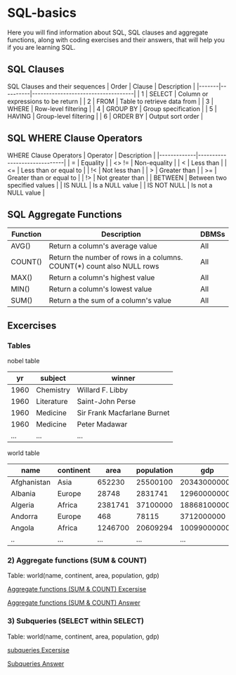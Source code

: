 # SQL-basics

Here you will find information about SQL, SQL clauses and aggregate functions, along with coding exercises and their answers, that will help you if you are learning SQL.

## SQL Clauses

SQL Clauses and their sequences 
| Order | Clause   | Description                        |
|-------|----------|------------------------------------|
| 1     | SELECT   | Column or expressions to be return |
| 2     | FROM     | Table to retrieve data from        |
| 3     | WHERE    | Row-level filtering                |
| 4     | GROUP BY | Group specification                |
| 5     | HAVING   | Group-level filtering              |
| 6     | ORDER BY | Output sort order                  |


## SQL WHERE Clause Operators

WHERE Clause Operators
| Operator    | Description                  |
|-------------|------------------------------|
| =           | Equality                     |
| <> !=       | Non-equality                 |
| <           | Less than                    |
| <=          | Less than or equal to        |
| !<          | Not less than                |
| >           | Greater than                 |
| >=          | Greater than or equal to     |
| !>          | Not greater than             |
| BETWEEN     | Between two specified values |
| IS NULL     | Is a NULL value              |
| IS NOT NULL | Is not a NULL value          |


## SQL Aggregate Functions 

| Function | Description                                                            | DBMSs |
|----------|------------------------------------------------------------------------|-------|
| AVG()    | Return a column's average value                                        | All   |
| COUNT()  | Return the number of rows in a columns.  COUNT(*) count also NULL rows | All   |
| MAX()    | Return a column's highest value                                        | All   |
| MIN()    | Return a column's lowest value                                         | All   |
| SUM()    | Return a the sum of a column's value                                   | All   |


## Excercises
### Tables

nobel table 

| yr   | subject    | winner                      | 
|------|------------|-----------------------------|
| 1960 | Chemistry  | Willard F. Libby            |
| 1960 | Literature | Saint-John Perse            |
| 1960 | Medicine   | Sir Frank Macfarlane Burnet |
| 1960 | Medicine   | Peter Madawar               |
| ...  | ...        | ...                         |

world table 

| name        | continent | area    | population | gdp          |
|-------------|-----------|---------|------------|--------------|
| Afghanistan | Asia      | 652230  | 25500100   | 20343000000  |
| Albania     | Europe    | 28748   | 2831741    | 12960000000  |
| Algeria     | Africa    | 2381741 | 37100000   | 188681000000 |
| Andorra     | Europe    | 468     | 78115      | 3712000000   |
| Angola      | Africa    | 1246700 | 20609294   | 100990000000 |
| ..          | ...       | ...     | ...        | ...          |


### 2) Aggregate functions (SUM & COUNT)

Table: world(name, continent, area, population, gdp)

[Aggregate functions (SUM & COUNT) Excersise](https://sqlzoo.net/wiki/SUM_and_COUNT)

[Aggregate functions (SUM & COUNT) Answer](https://github.com/TamayoLeivaJ/SQL-basics/blob/gh-pages/Queries/SQL_Aggregate_Functions.sql)


### 3) Subqueries (SELECT within SELECT)

Table: world(name, continent, area, population, gdp)

[subqueries Excersise](https://sqlzoo.net/wiki/SELECT_within_SELECT_Tutorial)

[Subqueries Answer](https://github.com/TamayoLeivaJ/SQL-basics/blob/gh-pages/Queries/SQL_Subqueries.sql)